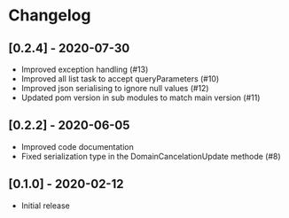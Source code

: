 # Changelog

## [0.2.4] - 2020-07-30

* Improved exception handling (#13)
* Improved all list task to accept queryParameters (#10)
* Improved json serialising to ignore null values (#12)
* Updated pom version in sub modules to match main version (#11)

## [0.2.2] - 2020-06-05

* Improved code documentation
* Fixed serialization type in the DomainCancelationUpdate methode (#8)

## [0.1.0] - 2020-02-12

* Initial release
